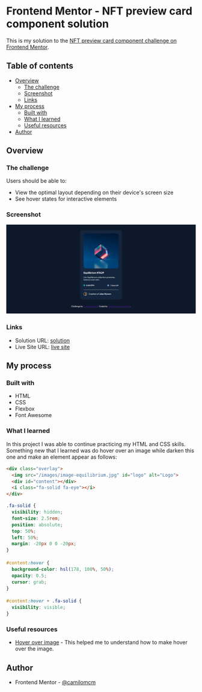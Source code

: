 # Frontend Mentor - NFT preview card component solution

This is my solution to the [NFT preview card component challenge on Frontend Mentor](https://www.frontendmentor.io/challenges/nft-preview-card-component-SbdUL_w0U).

## Table of contents

- [Overview](#overview)
  - [The challenge](#the-challenge)
  - [Screenshot](#screenshot)
  - [Links](#links)
- [My process](#my-process)
  - [Built with](#built-with)
  - [What I learned](#what-i-learned)
  - [Useful resources](#useful-resources)
- [Author](#author)

## Overview

### The challenge

Users should be able to:

- View the optimal layout depending on their device's screen size
- See hover states for interactive elements

### Screenshot

![](./images/screenshot.png)

### Links

- Solution URL: [solution](https://github.com/camilomcm/NFT)
- Live Site URL: [live site](https://camilomcm.github.io/NFT/)

## My process

### Built with

- HTML
- CSS
- Flexbox
- Font Awesome

### What I learned

In this project I was able to continue practicing my HTML and CSS skills. Something new that I learned was do hover over an image while darken this one and make an element appear as follows:

```html
<div class="overlay">
  <img src="/images/image-equilibrium.jpg" id="logo" alt="Logo">
  <div id="content"></div>
  <i class="fa-solid fa-eye"></i>
</div>
```
```css
.fa-solid {
  visibility: hidden;
  font-size: 2.5rem;
  position: absolute;
  top: 50%;
  left: 50%;
  margin: -20px 0 0 -20px;
}

#content:hover {
  background-color: hsl(178, 100%, 50%);
  opacity: 0.5;
  cursor: grab;
}

#content:hover + .fa-solid {
  visibility: visible;
}
```

### Useful resources

- [Hover over image](https://www.w3schools.com/howto/howto_css_image_overlay.asp) - This helped me to understand how to make hover over the image.

## Author

- Frontend Mentor - [@camilomcm](https://www.frontendmentor.io/profile/camilomcm)